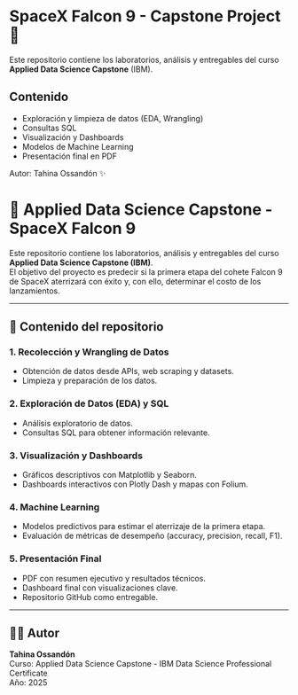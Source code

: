# SpaceX Falcon 9 - Capstone Project 🚀

Este repositorio contiene los laboratorios, análisis y entregables del curso **Applied Data Science Capstone** (IBM).

## Contenido
- Exploración y limpieza de datos (EDA, Wrangling)
- Consultas SQL
- Visualización y Dashboards
- Modelos de Machine Learning
- Presentación final en PDF

Autor: Tahina Ossandón ✨

# 🚀 Applied Data Science Capstone - SpaceX Falcon 9

Este repositorio contiene los laboratorios, análisis y entregables del curso **Applied Data Science Capstone (IBM)**.  
El objetivo del proyecto es predecir si la primera etapa del cohete Falcon 9 de SpaceX aterrizará con éxito y, con ello, determinar el costo de los lanzamientos.  

---

## 📂 Contenido del repositorio

### 1. Recolección y Wrangling de Datos
- Obtención de datos desde APIs, web scraping y datasets.
- Limpieza y preparación de los datos.

### 2. Exploración de Datos (EDA) y SQL
- Análisis exploratorio de datos.
- Consultas SQL para obtener información relevante.

### 3. Visualización y Dashboards
- Gráficos descriptivos con Matplotlib y Seaborn.
- Dashboards interactivos con Plotly Dash y mapas con Folium.

### 4. Machine Learning
- Modelos predictivos para estimar el aterrizaje de la primera etapa.
- Evaluación de métricas de desempeño (accuracy, precision, recall, F1).

### 5. Presentación Final
- PDF con resumen ejecutivo y resultados técnicos.
- Dashboard final con visualizaciones clave.
- Repositorio GitHub como entregable.

---

## 👩‍💻 Autor
**Tahina Ossandón**  
Curso: Applied Data Science Capstone - IBM Data Science Professional Certificate  
Año: 2025  
